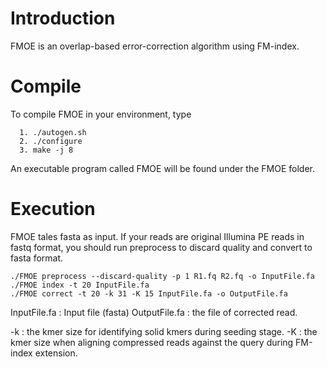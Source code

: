 # Introduction
FMOE is an overlap-based error-correction algorithm using FM-index.

# Compile
To compile FMOE in your environment, type 

      1. ./autogen.sh 
      2. ./configure
      3. make -j 8

An executable program called FMOE will be found under the FMOE folder.

# Execution
FMOE tales fasta as input. If your reads are original Illumina PE reads in fastq format, you should run preprocess to discard quality and convert to fasta format.

	./FMOE preprocess --discard-quality -p 1 R1.fq R2.fq -o InputFile.fa
	./FMOE index -t 20 InputFile.fa
	./FMOE correct -t 20 -k 31 -K 15 InputFile.fa -o OutputFile.fa

InputFile.fa : Input file (fasta)
OutputFile.fa : the file of corrected read.


-k : the kmer size for identifying solid kmers during seeding stage.
-K : the kmer size when aligning compressed reads against the query during FM-index extension.
